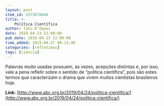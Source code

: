 ```yaml
---
layout: post
item_id: 2573676044
title: >-
    Política Científica
author: Tatu D'Oquei
date: 2019-04-23 22:00:00
pub_date: 2019-04-23 22:00:00
time_added: 2019-04-27 08:13:46
categories: [refletimos]
tags: [ciência]
---
```


Palavras muito usadas possuem, às vezes, acepções distintas e, por isso, vale a pena refletir sobre o sentido de “política científica”, pois são estes termos que caracterizam o drama que vivem muitos cientistas brasileiros hoje.

**Link:** [http://www.abc.org.br/2019/04/24/politica-cientifica/](http://www.abc.org.br/2019/04/24/politica-cientifica/)

